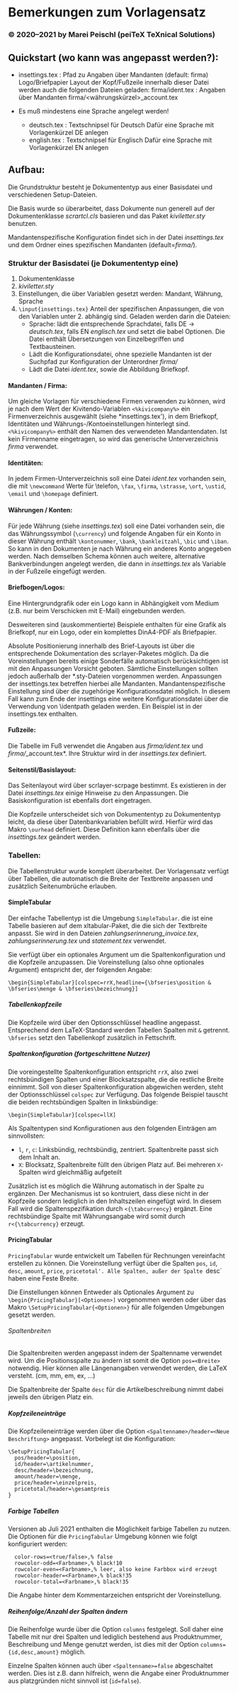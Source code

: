 # Bemerkungen zum Vorlagensatz
### © 2020–2021 by Marei Peischl (peiTeX TeXnical Solutions)

## Quickstart (wo kann was angepasst werden?):

  * insettings.tex : Pfad zu Angaben über Mandanten (default: firma)
                     Logo/Briefpapier
                     Layout der Kopf/Fußzeile
                     innerhalb dieser Datei werden auch die folgenden Dateien geladen:
                     firma/ident.tex        : Angaben über Mandanten
                     firma/<währungskürzel>_account.tex

* Es muß mindestens eine Sprache angelegt werden!
  -  deutsch.tex    : Textschnipsel für Deutsch
                      Dafür eine Sprache mit Vorlagenkürzel DE anlegen
  -  english.tex    : Textschnipsel für Englisch
                      Dafür eine Sprache mit Vorlagenkürzel EN anlegen



## Aufbau:
Die Grundstruktur besteht je Dokumententyp aus einer Basisdatei und verschiedenen Setup-Dateien.

Die Basis wurde so überarbeitet, dass Dokumente nun generell auf der Dokumentenklasse *scrartcl.cls* basieren und das Paket *kiviletter.sty* benutzen.

Mandantenspezifische Konfiguration findet sich in der Datei *insettings.tex* und dem Ordner eines spezifischen Mandanten (default=*firma/*). 


### Struktur der Basisdatei (je Dokumententyp eine)

1. Dokumentenklasse
2. *kiviletter.sty*
3. Einstellungen, die über Variablen gesetzt werden: Mandant, Währung, Sprache
4. `\input{insettings.tex}` Anteil der spezifischen Anpassungen, die von den Variablen unter 2. abhängig sind. Geladen werden darin die Dateien:
   - Sprache: lädt die entsprechende Sprachdatei, falls DE -> *deutsch.tex*, falls EN *englisch.tex* und setzt die babel Optionen. Die Datei enthält Übersetzungen von Einzelbegriffen und Textbausteinen.
   - Lädt die Konfigurationsdatei, ohne spezielle Mandanten ist der Suchpfad zur Konfiguration der Unterordner *firma/*
   - Lädt die Datei *ident.tex*, sowie die Abbildung Briefkopf.

#### Mandanten / Firma:

Um gleiche Vorlagen für verschiedene Firmen verwenden zu können, wird je
nach dem Wert der Kivitendo-Variablen `<%kivicompany%>` ein
Firmenverzeichnis ausgewählt (siehe *insettings.tex'), in dem Briefkopf,
Identitäten und Währungs-/Kontoeinstellungen hinterlegt sind.
`<%kivicompany%>` enthält den Namen des verwendeten Mandantendaten.
Ist kein Firmenname eingetragen, so wird das
generische Unterverzeichnis *firma* verwendet.

#### Identitäten:

In jedem Firmen-Unterverzeichnis soll eine Datei *ident.tex*
vorhanden sein, die mit `\newcommand` Werte für \telefon, `\fax`,
`\firma`, `\strasse`, `\ort`, `\ustid`, `\email` und `\homepage` definiert.

#### Währungen / Konten:
Für jede Währung (siehe *insettings.tex*) soll eine Datei vorhanden
sein, die das Währungssymbol (`\currency`) und folgende Angaben für
ein Konto in dieser Währung enthält `\kontonummer`, `\bank`,
`\bankleitzahl`, `\bic` und `\iban`.
So kann in den Dokumenten je nach Währung ein anderes Konto
angegeben werden.
Nach demselben Schema können auch weitere, alternative Bankverbindungen
angelegt werden, die dann in *insettings.tex* als Variable in der Fußzeile eingefügt werden.
    
#### Briefbogen/Logos:
Eine Hintergrundgrafik oder ein Logo kann in Abhängigkeit vom
Medium (z.B. nur beim Verschicken mit E-Mail) eingebunden
werden.

Desweiteren sind (auskommentierte) Beispiele enthalten für eine
Grafik als Briefkopf, nur ein Logo, oder ein komplettes DinA4-PDF
als Briefpapier.

Absolute Positionierung innerhalb des Brief-Layouts ist über die entsprechende Dokumentation des scrlayer-Paketes möglich.
Da die Voreinstellungen bereits einige Sonderfälle automatisch berücksichtigen ist mit den Anpassungen Vorsicht geboten.
Sämtliche Einstellungen sollten jedoch außerhalb der *.sty-Dateien vorgenommen werden.
Anpassungen der insettings.tex betreffen hierbei alle Mandanten. Mandantenspezifische Einstellung sind über die zugehörige Konfigurationsdatei möglich.
In diesem Fall kann zum Ende der insettings eine weitere Konfigurationsdatei über die Verwendung von \identpath geladen werden. Ein Beispiel ist in der insettings.tex enthalten.
    
#### Fußzeile:
Die Tabelle im Fuß verwendet die Angaben aus *firma/ident.tex* und
*firma/*_account.tex*. Ihre Struktur wird in der *insettings.tex* definiert.

#### Seitenstil/Basislayout:
Das Seitenlayout wird über scrlayer-scrpage bestimmt. Es existieren in der Datei *insettings.tex* einige Hinweise zu den Anpassungen. Die Basiskonfiguration ist ebenfalls dort eingetragen.

Die Kopfzeile unterscheidet sich von Dokumententyp zu Dokumententyp leicht, da diese über Datenbankvariablen befüllt wird. Hierfür wird das Makro `\ourhead` definiert. Diese Definition kann ebenfalls über die *insettings.tex* geändert werden.
        
### Tabellen:

Die Tabellenstruktur wurde komplett überarbeitet. Der Vorlagensatz verfügt über Tabellen, die automatisch die Breite der Textbreite anpassen und zusätzlich Seitenumbrüche erlauben.

#### SimpleTabular

Der einfache Tabellentyp ist die Umgebung `SimpleTabular`. die ist eine Tabelle basieren auf dem xltabular-Paket, die die sich der Textbreite anpasst. Sie wird in den Dateien *zahlungserinnerung_invoice.tex*, *zahlungserinnerung.tex* und *statement.tex* verwendet.

Sie verfügt über ein optionales Argument um die Spaltenkonfiguration und die Kopfzeile anzupassen. Die Voreinstellung (also ohne optionales Argument) entspricht der, der folgenden Angabe:

```
\begin{SimpleTabular}[colspec=rrX,headline={\bfseries\position & \bfseries\menge & \bfseries\bezeichnung}]

```

##### Tabellenkopfzeile
Die Kopfzeile wird über den Optionsschlüssel headline angepasst. Entsprechend dem LaTeX-Standard werden Tabellen Spalten mit `&` getrennt. `\bfseries` setzt den Tabellenkopf zusätzlich in Fettschrift.

##### Spaltenkonfiguration (fortgeschrittene Nutzer)
Die voreingestellte Spaltenkonfiguration entspricht `rrX`, also zwei rechtsbündigen Spalten und einer Blocksatzspalte, die die restliche Breite einnimmt. Soll von dieser Spaltenkonfiguration abgewichen werden, steht der Optionsschlüssel `colspec` zur Verfügung. Das folgende Beispiel tauscht die beiden rechtsbündigen Spalten in linksbündige:

```
\begin{SimpleTabular}[colspec=llX]

```
Als Spaltentypen sind Konfigurationen aus den folgenden Einträgen am sinnvollsten:
* `l`, `r`, `c`: Linksbündig, rechtsbündig, zentriert. Spaltenbreite passt sich dem Inhalt an.
* `X`: Blocksatz, Spaltenbreite füllt den übrigen Platz auf. Bei mehreren `X`-Spalten wird gleichmäßig aufgeteilt

Zusätzlich ist es möglich die Währung automatisch in der Spalte zu ergänzen.
Der Mechanismus ist so kontruiert, dass diese nicht in der Kopfzeile sondern lediglich in den Inhaltszeilen eingefügt wird.
In diesem Fall wird die Spaltenspezifikation durch `<{\tabcurrency}` ergänzt.
Eine rechtsbündige Spalte mit Währungsangabe wird somit durch `r<{\tabcurrency}` erzeugt.


#### PricingTabular

`PricingTabular` wurde entwickelt um Tabellen für Rechnungen vereinfacht erstellen zu können.
Die Voreinstellung verfügt über die Spalten `pos`, `id`, `desc`, `amount`, `price`, `pricetotal'.
Alle Spalten, außer der Spalte `desc` haben eine Feste Breite.

Die Einstellungen können Entweder als Optionales Argument zu `\begin{PricingTabular}[<Optionen>]` vorgenommen werden oder über das Makro `\SetupPricingTabular{<Optionen>}` für alle folgenden Umgebungen gesetzt werden.


###### Spaltenbreiten

Die Spaltenbreiten werden angepasst indem der Spaltenname verwendet wird.
Um die Positionsspalte zu ändern ist somit die Option `pos=<Breite>` notwendig.
Hier können alle Längenangaben verwendet werden, die LaTeX versteht. (cm, mm, em, ex, …)

Die Spaltenbreite der Spalte `desc` für die Artikelbeschreibung nimmt dabei jeweils den übrigen Platz ein.

##### Kopfzeileneinträge

Die Kopfzeileneinträge werden über die Option `<Spaltenname>/header=<Neue Beschriftung>` angepasst.
Vorbelegt ist die Konfiguration: 

```
\SetupPricingTabular{
  pos/header=\position,
  id/header=\artikelnummer,
  desc/header=\bezeichnung,
  amount/header=\menge,
  price/header=\einzelpreis,
  pricetotal/header=\gesamtpreis
}
```

##### Farbige Tabellen
Versionen ab Juli 2021 enthalten die Möglichkeit farbige Tabellen zu nutzen.
Die Optionen für die `PricingTabular` Umgebung können wie folgt konfiguriert werden:
```
  color-rows=<true/false>,% false
  rowcolor-odd=<Farbname>,% black!10
  rowcolor-even=<Farbname>,% leer, also keine Farbbox wird erzeugt
  rowcolor-header=<Farbname>,% black!35
  rowcolor-total=<Farbname>,% black!35
```
Die Angabe hinter dem Kommentarzeichen entspricht der Voreinstellung.


##### Reihenfolge/Anzahl der Spalten ändern

Die Reihenfolge wurde über die Option `columns` festgelegt.
Soll daher eine Tabelle mit nur drei Spalten und lediglich bestehend aus Produktnummer, Beschreibung und Menge genutzt werden, ist dies mit der Option `columns={id,desc,amount}` möglich.

Einzelne Spalten können auch über `<Spaltenname>=false` abgeschaltet werden. Dies ist z.B. dann hilfreich, wenn die Angabe einer Produktnummer aus platzgründen nicht sinnvoll ist (`id=false`).





